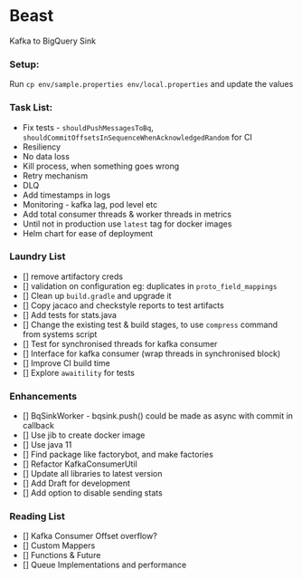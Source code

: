 # Beast

Kafka to BigQuery Sink

### Setup:
Run `cp env/sample.properties env/local.properties` and update the values

### Task List:
* Fix tests - `shouldPushMessagesToBq`, `shouldCommitOffsetsInSequenceWhenAcknowledgedRandom` for CI
* Resiliency
* No data loss
* Kill process, when something goes wrong
* Retry mechanism
* DLQ
* Add timestamps in logs
* Monitoring - kafka lag, pod level etc
* Add total consumer threads & worker threads in metrics
* Until not in production use `latest` tag for docker images
* Helm chart for ease of deployment

### Laundry List
* [] remove artifactory creds
* [] validation on configuration eg: duplicates in `proto_field_mappings`
* [] Clean up `build.gradle` and upgrade it
* [] Copy jacaco and checkstyle reports to test artifacts
* [] Add tests for stats.java
* [] Change the existing test & build stages, to use `compress` command from systems script 
* [] Test for synchronised threads for kafka consumer
* [] Interface for kafka consumer (wrap threads in synchronised block)
* [] Improve CI build time
* [] Explore `awaitility` for tests

### Enhancements
* [] BqSinkWorker - bqsink.push() could be made as async with commit in callback
* [] Use jib to create docker image
* [] Use java 11
* [] Find package like factorybot, and make factories
* [] Refactor KafkaConsumerUtil
* [] Update all libraries to latest version
* [] Add Draft for development
* [] Add option to disable sending stats

### Reading List
* [] Kafka Consumer Offset overflow?
* [] Custom Mappers
* [] Functions & Future
* [] Queue Implementations and performance
